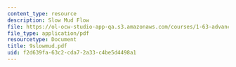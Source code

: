 ```yaml
---
content_type: resource
description: Slow Mud Flow
file: https://ol-ocw-studio-app-qa.s3.amazonaws.com/courses/1-63-advanced-fluid-dynamics-of-the-environment-fall-2002/f2d639fa63c2cda72a33c4be5d4498a1_9slowmud.pdf
file_type: application/pdf
resourcetype: Document
title: 9slowmud.pdf
uid: f2d639fa-63c2-cda7-2a33-c4be5d4498a1
---
```

